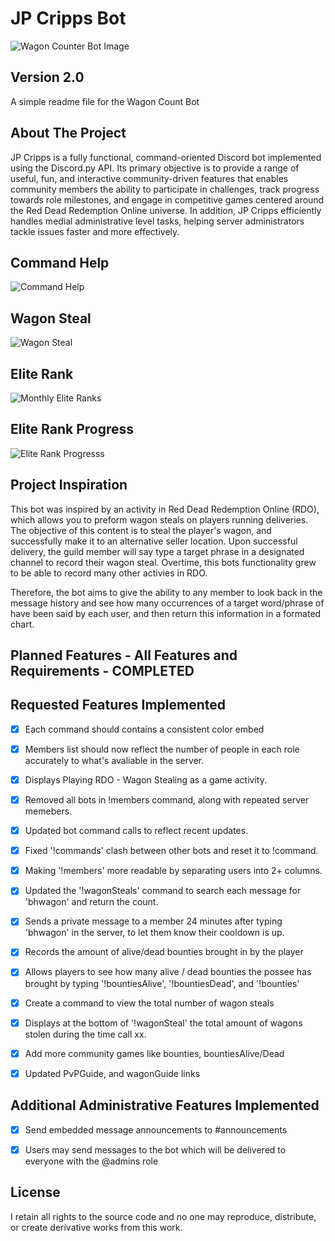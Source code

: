 # JP Cripps Bot
![Wagon Counter Bot Image](https://user-images.githubusercontent.com/43221618/130929520-c6de4482-474a-4030-883e-e1797cbd7531.PNG)


## Version 2.0
A simple readme file for the Wagon Count Bot

## About The Project
   JP Cripps is a fully functional, command-oriented Discord bot implemented using the Discord.py API. Its primary objective is to provide a range of useful, fun, and interactive community-driven features that enables community members the ability to participate in challenges, track progress towards role milestones, and engage in competitive games centered around the Red Dead Redemption Online universe. In addition, JP Cripps efficiently handles medial administrative level tasks, helping server administrators tackle issues faster and more effectively.

## Command Help
![Command  Help](https://user-images.githubusercontent.com/43221618/226866118-b5e7c335-103b-4c1f-a7c8-39aefcbec613.png)

## Wagon Steal
![Wagon Steal](https://user-images.githubusercontent.com/43221618/226920059-f11a21fb-d010-4a7c-8324-600448a3fee7.png)

## Elite Rank
![Monthly Elite Ranks](https://user-images.githubusercontent.com/43221618/226919727-e2488e79-46f7-4a42-bbd3-dec89fd3697f.png)

## Elite Rank Progress
![Elite Rank Progresss](https://user-images.githubusercontent.com/43221618/226870189-9b2642d5-54aa-4493-9c27-9954576685d6.png)


## Project Inspiration
This bot was inspired by an activity in Red Dead Redemption Online (RDO), which allows you to preform wagon steals on players running deliveries. The objective of this content is to steal the player's wagon, and successfully make it to an alternative seller location. Upon successful delivery, the guild member will say type a target phrase in a designated channel to record their wagon steal. Overtime, this bots functionality grew to be able to record many other activies in RDO.

Therefore, the bot aims to give the ability to any member to look back in the message history and see how many occurrences of a target word/phrase of have been said by each user, and then return this information in a formated chart.


## Planned Features - All Features and Requirements - COMPLETED


## Requested Features Implemented
- [x] Each command should contains a consistent color embed
- [x] Members list should now reflect the number of people in each role accurately to what's avaliable in the server.
- [x] Displays Playing RDO - Wagon Stealing as a game activity.
- [x] Removed all bots in !members command, along with repeated server memebers.
- [x] Updated bot command calls to reflect recent updates.
- [x] Fixed '!commands' clash between other bots and reset it to !command.
- [x] Making '!members' more readable by separating users into 2+ columns.
- [x] Updated the '!wagonSteals' command to search each message for 'bhwagon' and return the count.
- [X] Sends a private message to a member 24 minutes after typing 'bhwagon' in the server, to let them know their cooldown is up.
- [X] Records the amount of alive/dead bounties brought in by the player
- [X] Allows players to see how many alive / dead bounties the possee has brought by typing '!bountiesAlive', '!bountiesDead', and '!bounties'
- [X] Create a command to view the total number of wagon steals
- [X] Displays at the bottom of '!wagonSteal' the total amount of wagons stolen during the time call xx.
- [X] Add more community games like bounties, bountiesAlive/Dead
- [X] Updated PvPGuide, and wagonGuide links


## Additional Administrative Features Implemented
- [x] Send embedded message announcements to #announcements
- [x] Users may send messages to the bot which will be delivered to everyone with the @admins role


## License
I retain all rights to the source code and no one may reproduce, distribute, or create derivative works from this work. 
